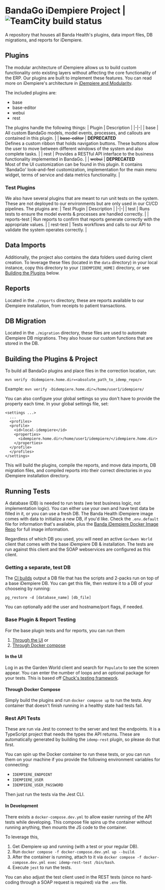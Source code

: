 # BandaGo iDempiere Project | ![TeamCity build status](https://teamcity.bandahealth.org/app/rest/builds/buildType:id:BHGO_Plugins_BuildDevelop/statusIcon.svg)
A repository that houses all Banda Health's plugins, data import files, DB migrations, and reports for iDempiere. 

## Plugins
The modular architecture of iDempiere allows us to build custom functionality onto existing layers without affecting the core functionality of the ERP. Our plugins are built to implement these features. You can read more on iDempiere's architecture in [iDempiere and Modularity](https://wiki.idempiere.org/en/Equinox_OSGi_framework). 

The included plugins are: 
* base
* base-editor
* webui
* rest

The plugins handle the following things:
| Plugin | Description |
|-|-|
| base | All custom BandaGo models, model events, processes, and callouts are contained in this plugin. |
| ~~base-editor~~ | **DEPRECATED**<br>Defines a custom ribbon that holds navigation buttons. These buttons allow the user to move between different windows of the system and also complete tasks. |
| rest | Provides a RESTful API interface to the business functionality implemented in BandaGo. |
| ~~webui~~ | **DEPRECATED**<br>Most of the UI customization can be found in this plugin. It contains 'BandaGo' look-and-feel customization, implementation for the main menu widget, terms of service and data metrics functionality. |

### Test Plugins
We also have several plugins that are meant to run unit tests on the system. These are not deployed to our environments but are only used in our CI/CD pipelines. The plugins are:
| Test Plugin | Description |
|-|-|
| test | Runs tests to ensure the model events & processes are handled correctly. |
| reports-test | Run reports to confirm that reports generate correctly with the appropriate values. |
| rest-test | Tests workflows and calls to our API to validate the system operates correctly. |

## Data Imports
Additionally, the project also contains the data folders used during client creation. To leverage these files (located in the `data` directory) in your local instance, copy this directory to your `[IDEMPIERE_HOME]` directory, or see [Building the Plugins](#building-the-plugins) below.

## Reports
Located in the `./reports` directory, these are reports available to our iDempiere installation, from receipts to patient transactions.

## DB Migration
Located in the `./migration` directory, these files are used to automate iDempiere DB migrations. They also house our custom functions that are stored in the DB.


## Building the Plugins & Project
To build all BandaGo plugins and place files in the correction location, run:
```
mvn verify -Didempiere.home.dir=<absolute_path_to_idemp_repo/>
```
Example: 
`mvn verify -Didempiere.home.dir=/home/user1/idempiere/`

You can also configure your global settings so you don't have to provide the property each time. In your global settings file, set:
```
<settings ...>
  ...
  <profiles>
  <profile>
    <id>local-idempiere</id>
    <properties>
      <idempiere.home.dir>/home/user1/idempiere/</idempiere.home.dir>
    </properties>
  </profile>
  </profiles>
</settings>
```

This will build the plugins, compile the reports, and move data imports, DB migration files, and compiled reports into their correct directories in you iDempiere installation directory.

## Running Tests
A database (DB) is needed to run tests (we test business logic, not implementation logic). You can either use your own and have test data be filled in it, or you can use a fresh DB. The Banda Health iDempiere image comes with data to initialize a new DB, if you'd like. Check the `.env.default` file for information that's available, plus the [Banda iDempiere Docker Image Repo](https://github.com/banda-health/idempiere-docker) for full image information.

Regardless of which DB you used, you will need an active `Gardwen World` client that comes with the base iDempiere DB & installation. The tests are run against this client and the SOAP webservices are configured as this client.

### Getting a separate, test DB
The [CI builds](https://teamcity.bandahealth.org/buildConfiguration/BHGO_IdempMigration_Build_BuildDevelop) output a DB file that has the scripts and 2-packs run on top of a base iDempiere DB. You can get this file, then restore it to a DB of your chooseing by running:
```
pg_restore -d [database_name] [db_file]
```
You can optionally add the user and hostname/port flags, if needed.

### Base Plugin & Report Testing
For the base plugin tests and for reports, you can run them
1. [Through the UI](#in-the-ui) or
2. [Through Docker compose](#through-docker-compose)

#### In the UI
Log in as the Garden World client and search for `Populate` to see the screen appear. You can enter the number of loops and an optional package for your tests. This is based off [Chuck's testing framework](https://erp-academy.chuckboecking.com/?page_id=3711).

#### Through Docker Compose
Simply build the plugins and run `docker compose up` to run the tests. Any container that doesn't finish running in a healthy state had tests fail.

### Rest API Tests
These are run via Jest to connect to the server and test the endpoints. It is a TypeScript project that needs the types the API returns. These are automatically generated by building the `idemp-rest` plugin, so please do that first.

You can spin up the Docker container to run these tests, or you can run them on your machine if you provide the following environment variables for connecting:
* `IDEMPIERE_ENDPOINT`
* `IDEMPIERE_USER`
* `IDEMPIERE_USER_PASSWORD`

Then just run the tests via the Jest CLI.

#### In Development
There exists a `docker-compose.dev.yml` to allow easier running of the API tests while developing. This compose file spins up the container without running anything, then mounts the JS code to the container.

To leverage this,
1. Get iDempiere up and running (with a test or your regular DB).
2. Run `docker compose -f docker-compose.dev.yml up --build`.
3. After the container is running, attach to it via `docker compose -f docker-compose.dev.yml exec idemp-rest-test /bin/bash`.
4. Execute `jest` to run the tests.

You can also adjust the test client used in the REST tests (since no hard-coding through a SOAP request is required) via the `.env` file. 
